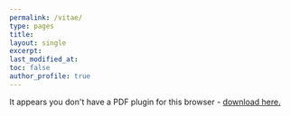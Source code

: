 ```yaml
---
permalink: /vitae/
type: pages
title:
layout: single
excerpt:
last_modified_at: 
toc: false
author_profile: true
---
```


<div>
  <object data="https://seasamgo.github.io/assets/files/cv.pdf" type='application/pdf' width=100% height=100%> 
    <p>It appears you don't have a PDF plugin for this browser - <a href="resume.pdf">download here.</a></p>  
  </object>
</div>

